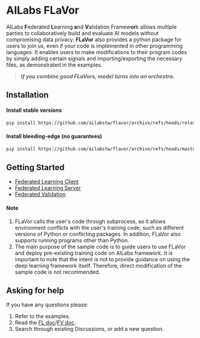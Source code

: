 # AILabs FLaVor

AILabs **F**ederated **L**earning **a**nd **V**alidation Framew**or**k allows multiple parties to collaboratively build and evaluate AI models without compromising data privacy. **FLaVor** also provides a python package for users to join us, even if your code is implemented in other programming languages. It enables users to make modifications to their program codes by simply adding certain signals and importing/exporting the necessary files, as demonstrated in the examples.

> ***If you combine good FLaVors, model turns into an orchestra.***

## Installation

#### Install stable versions


```bash
pip install https://github.com/ailabstw/flavor/archive/refs/heads/release/stable.zip -U
```

#### Install bleeding-edge (no guarantees)

```bash
pip install https://github.com/ailabstw/flavor/archive/refs/heads/master.zip -U
```

## Getting Started

 - [Federated Learning Client](examples/hello-fl-client)
 - [Federated Learning Server](examples/hello-fl-server)
 - [Federated Validation](examples/hello-fv)

#### Note
1. FLaVor calls the user's code through subprocess, so it allows environment conflicts with the user's training code, such as different versions of Python or conflicting packages. In addition, FLaVor also supports running programs other than Python.
2. The main purpose of the sample code is to guide users to use FLaVor and deploy pre-existing training code on AILabs framework. It is important to note that the intent is not to provide guidance on using the deep learning framework itself. Therefore, direct modification of the sample code is not recommended.


## Asking for help

If you have any questions please:

1. Refer to the examples.
2. Read the [FL doc](https://harmonia.taimedimg.com/flp/documents/fl/2.0/manuals/)/[FV doc](https://harmonia.taimedimg.com/flp/documents/fv/1.0/manuals/).
3. Search through existing Discussions, or add a new question.
